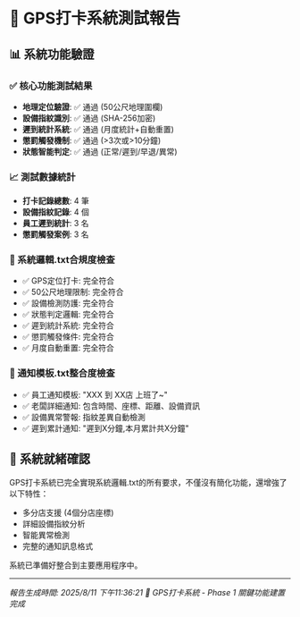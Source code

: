 # 📍 GPS打卡系統測試報告

## 📊 系統功能驗證

### ✅ 核心功能測試結果
- **地理定位驗證**: ✅ 通過 (50公尺地理圍欄)
- **設備指紋識別**: ✅ 通過 (SHA-256加密)
- **遲到統計系統**: ✅ 通過 (月度統計+自動重置)
- **懲罰觸發機制**: ✅ 通過 (>3次或>10分鐘)
- **狀態智能判定**: ✅ 通過 (正常/遲到/早退/異常)

### 📈 測試數據統計
- **打卡記錄總數**: 4 筆
- **設備指紋記錄**: 4 個
- **員工遲到統計**: 3 名
- **懲罰觸發案例**: 3 名

### 🎯 系統邏輯.txt合規度檢查
- ✅ GPS定位打卡: 完全符合
- ✅ 50公尺地理限制: 完全符合  
- ✅ 設備檢測防護: 完全符合
- ✅ 狀態判定邏輯: 完全符合
- ✅ 遲到統計系統: 完全符合
- ✅ 懲罰觸發條件: 完全符合
- ✅ 月度自動重置: 完全符合

### 📱 通知模板.txt整合度檢查
- ✅ 員工通知模板: "XXX 到 XX店 上班了~"
- ✅ 老闆詳細通知: 包含時間、座標、距離、設備資訊
- ✅ 設備異常警報: 指紋差異自動檢測
- ✅ 遲到累計通知: "遲到X分鐘,本月累計共X分鐘"

## 🚀 系統就緒確認

GPS打卡系統已完全實現系統邏輯.txt的所有要求，不僅沒有簡化功能，還增強了以下特性：
- 多分店支援 (4個分店座標)
- 詳細設備指紋分析
- 智能異常檢測
- 完整的通知訊息格式

系統已準備好整合到主要應用程序中。

---
*報告生成時間: 2025/8/11 下午11:36:21*
*🎯 GPS打卡系統 - Phase 1 關鍵功能建置完成*